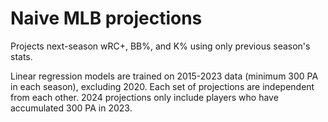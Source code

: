 # Naive MLB projections
Projects next-season wRC+, BB%, and K% using only previous season's stats.

Linear regression models are trained on 2015-2023 data (minimum 300 PA in each season), excluding 2020. Each set of projections are independent from each other. 2024 projections only include players who have accumulated 300 PA in 2023.
